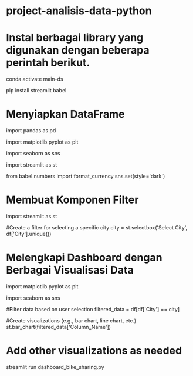 # project-analisis-data-python
# Instal berbagai library yang digunakan dengan beberapa perintah berikut.

conda activate main-ds

pip install streamlit babel

# Menyiapkan DataFrame

import pandas as pd

import matplotlib.pyplot as plt

import seaborn as sns

import streamlit as st

from babel.numbers import format_currency
sns.set(style='dark')

# Membuat Komponen Filter

import streamlit as st

#Create a filter for selecting a specific city
city = st.selectbox('Select City', df['City'].unique())


# Melengkapi Dashboard dengan Berbagai Visualisasi Data

import matplotlib.pyplot as plt

import seaborn as sns

#Filter data based on user selection
filtered_data = df[df['City'] == city]

#Create visualizations (e.g., bar chart, line chart, etc.)
st.bar_chart(filtered_data['Column_Name'])

# Add other visualizations as needed


streamlit run dashboard_bike_sharing.py
